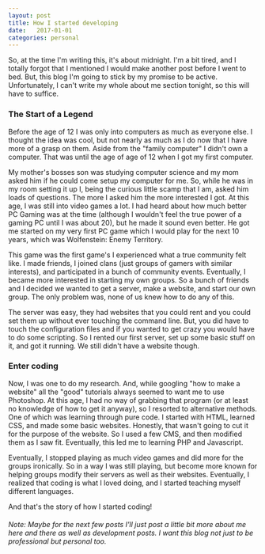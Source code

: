 ```yaml
---
layout: post
title: How I started developing
date:   2017-01-01
categories: personal
---
```

So, at the time I'm writing this, it's about midnight. I'm a bit tired, and I totally forgot that I mentioned I would make another post before I went to bed. But, this blog I'm going to stick by my promise to be active. Unfortunately, I can't write my whole about me section tonight, so this will have to suffice.

### The Start of a Legend
Before the age of 12 I was only into computers as much as everyone else. I thought the idea was cool, but not nearly as much as I do now that I have more of a grasp on them. Aside from the "family computer" I didn't own a computer. That was until the age of age of 12 when I got my first computer.

My mother's bosses son was studying computer science and my mom asked him if he could come setup my computer for me. So, while he was in my room setting it up I, being the curious little scamp that I am, asked him loads of questions. The more I asked him the more interested I got. At this age, I was still into video games a lot. I had heard about how much better PC Gaming was at the time (although I wouldn't feel the true power of a gaming PC until I was about 20), but he made it sound even better. He got me started on my very first PC game which I would play for the next 10 years, which was Wolfenstein: Enemy Territory.

This game was the first game's I experienced what a true community felt like. I made friends, I joined clans (just groups of gamers with similar interests), and participated in a bunch of community events. Eventually, I became more interested in starting my own groups. So a bunch of friends and I decided we wanted to get a server, make a website, and start our own group. The only problem was, none of us knew how to do any of this.

The server was easy, they had websites that you could rent and you could set them up without ever touching the command line. But, you did have to touch the configuration files and if you wanted to get crazy you would have to do some scripting. So I rented our first server, set up some basic stuff on it, and got it running. We still didn't have a website though.

### Enter coding
Now, I was one to do my research. And, while googling "how to make a website" all the "good" tutorials always seemed to want me to use Photoshop. At this age, I had no way of grabbing that program (or at least no knowledge of how to get it anyway), so I resorted to alternative methods. One of which was learning through pure code. I started with HTML, learned CSS, and made some basic websites. Honestly, that wasn't going to cut it for the purpose of the website. So I used a few CMS, and then modified them as I saw fit. Eventually, this led me to learning PHP and Javascript.

Eventually, I stopped playing as much video games and did more for the groups ironically. So in a way I was still playing, but become more known for helping groups modify their servers as well as their websites. Eventually, I realized that coding is what I loved doing, and I started teaching myself different languages.

And that's the story of how I started coding!

###### *Note: Maybe for the next few posts I'll just post a little bit more about me here and there as well as development posts. I want this blog not just to be professional but personal too.*
